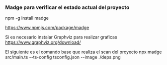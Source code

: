 ### Madge para verificar el estado actual del proyecto

npm -g install madge 

https://www.npmjs.com/package/madge

Si es necesario instalar Graphviz para realizar graficas https://www.graphviz.org/download/

El siguiente es el comando base que realiza el scan del proyecto  npx madge src/main.ts --ts-config tsconfig.json --image ./deps.png


